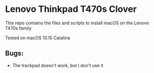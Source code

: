 # Lenovo Thinkpad T470s Clover

This repo contains the files and scripts to install macOS on the Lenovo T470s family

Tested on macOS 10.15 Catalina

## Bugs:
* The trackpad doesn't work, but I don't use it